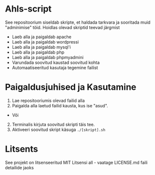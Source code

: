# Ahls-script

See repositoorium siseldab skripte, et haldada tarkvara ja sooritada muid "adminimise" töid.
Hoidlas olevad skriptid teevad järgmist

- Laeb alla ja paigaldab apache
- Laeb alla ja paigaldab wordpressi
- Laeb alla ja paigaldab mysql'i
- Laeb alla ja paigaldab php
- Laeb alla ja paigaldab phpmyadmini
- Varundada soovitud kaustad soovitud kohta
- Automaatiseeritud kasutaja tegemine failist

# Paigaldusjuhised ja Kasutamine

1. Lae repositooriumis olevad failid alla
2. Paigalda alla laetud failid kausta, kus ise "asud".
- Või
2. Terminalis kirjuta soovitud skripti täis tee.
3. Aktiveeri soovitud skript käsuga `./[skript].sh`

# Litsents
See projekt on litsenseeritud  MIT Litsensi all - vaatage LICENSE.md faili detailide jaoks
